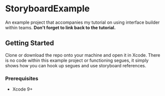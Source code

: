 # StoryboardExample

An example project that accompanies my tutorial on using interface builder within teams.
**Don't forget to link back to the tutorial.**

## Getting Started

Clone or download the repo onto your machine and open it in Xcode. 
There is no code within this example project or functioning segues, it simply shows how you can hook up segues and use storyboard references.

### Prerequisites

* Xcode 9+


